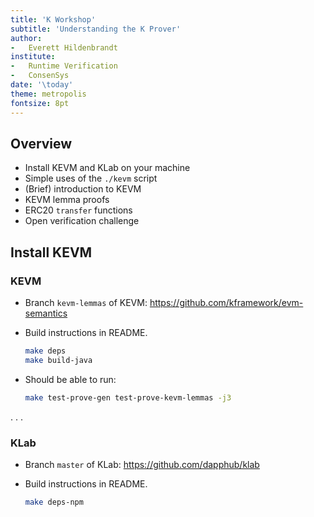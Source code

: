 ```yaml
---
title: 'K Workshop'
subtitle: 'Understanding the K Prover'
author:
-   Everett Hildenbrandt
institute:
-   Runtime Verification
-   ConsenSys
date: '\today'
theme: metropolis
fontsize: 8pt
---
```


Overview
--------

-   Install KEVM and KLab on your machine
-   Simple uses of the `./kevm` script
-   (Brief) introduction to KEVM
-   KEVM lemma proofs
-   ERC20 `transfer` functions
-   Open verification challenge

Install KEVM
------------

### KEVM

-   Branch `kevm-lemmas` of KEVM: <https://github.com/kframework/evm-semantics>
-   Build instructions in README.

    ```sh
    make deps
    make build-java
    ```

-   Should be able to run:

    ```sh
    make test-prove-gen test-prove-kevm-lemmas -j3
    ```

. . .

### KLab

-   Branch `master` of KLab: <https://github.com/dapphub/klab>
-   Build instructions in README.

    ```sh
    make deps-npm
    ```
